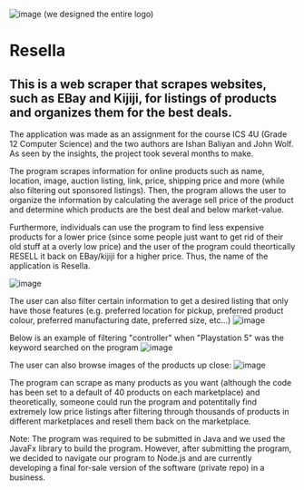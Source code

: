 ![image](https://user-images.githubusercontent.com/43831507/100688976-8fa11c00-3351-11eb-9cea-e5cf2cb69e52.png)
(we designed the entire logo)
# Resella

## This is a web scraper that scrapes websites, such as EBay and Kijiji, for listings of products and organizes them for the best deals.

The application was made as an assignment for the course ICS 4U (Grade 12 Computer Science) and the two authors are Ishan Baliyan and John Wolf. As seen by the insights, the project took several months to make.

The program scrapes information for online products such as name, location, image, auction listing, link, price, shipping price and more (while also filtering out sponsored listings).
Then, the program allows the user to organize the information by calculating the average sell price of the product and determine which products are the best deal and below market-value.

Furthermore, individuals can use the program to find less expensive products for a lower price (since some people just want to get rid of their old stuff at a overly low price) and the user of the program could theortically RESELL it back on EBay/kijiji for a higher price.
Thus, the name of the application is Resella.

![image](https://user-images.githubusercontent.com/43831507/100687724-d04b6600-334e-11eb-99d9-f282f6096103.png)

The user can also filter certain information to get a desired listing that only have those features (e.g. preferred location for pickup, preferred product colour, preferred manufacturing date, preferred size, etc...)
![image](https://user-images.githubusercontent.com/43831507/100688399-40a6b700-3350-11eb-874f-748954ad93e1.png)

Below is an example of filtering "controller" when "Playstation 5" was the keyword searched on the program
![image](https://user-images.githubusercontent.com/43831507/100688065-7a2af280-334f-11eb-88d2-3334a46b66ef.png)

The user can also browse images of the products up close:
![image](https://user-images.githubusercontent.com/43831507/100687838-0b4d9980-334f-11eb-83b4-06dae67b484d.png)

The program can scrape as many products as you want (although the code has been set to a default of 40 products on each marketplace) and theoretically, someone could run the program and potentitally find extremely low price listings after filtering through thousands of products in different marketplaces and resell them back on the marketplace.

Note: The program was required to be submitted in Java and we used the JavaFx library to build the program. However, after submitting the program, we decided to navigate our program to Node.js and are currently developing a final for-sale version of the software (private repo) in a business.


